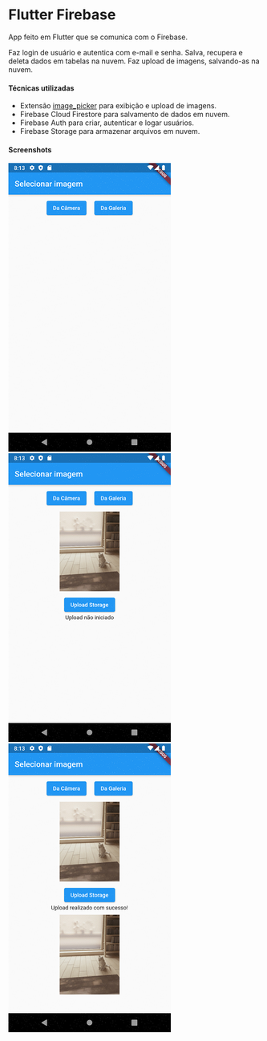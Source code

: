 # Flutter Firebase

App feito em Flutter que se comunica com o Firebase.

Faz login de usuário e autentica com e-mail e senha. Salva, recupera e deleta dados em tabelas na nuvem. Faz upload de imagens, salvando-as na nuvem.



#### Técnicas utilizadas

- Extensão [image_picker](https://pub.dev/packages/image_picker) para exibição e upload de imagens.
- Firebase Cloud Firestore para salvamento de dados em nuvem.
- Firebase Auth para criar, autenticar e logar usuários.
- Firebase Storage para armazenar arquivos em nuvem.



#### Screenshots

![01](screenshots\01.png)![02](screenshots\02.png)![03](screenshots\03.png)
